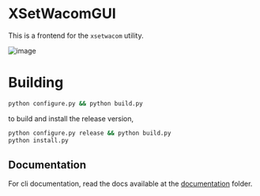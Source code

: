 # XSetWacomGUI

This is a frontend for the `xsetwacom` utility.

![image](https://github.com/user-attachments/assets/911f735e-d48d-4105-b63b-e0baadd2b07e)

# Building

```bash
python configure.py && python build.py
```

to build and install the release version,

```bash
python configure.py release && python build.py
python install.py
```

## Documentation

For cli documentation, read the docs available at the [documentation](documentation/) folder.

